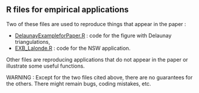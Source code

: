## R files for empirical applications

Two of these files are used to reproduce things that appear in the paper :
- [DelaunayExampleforPaper.R](DelaunayExampleforPaper.R) : code for the figure with Delaunay triangulations,
- [EXB_Lalonde.R](EXB_Lalonde.R) : code for the NSW application.

Other files are reproducing applications that do not appear in the paper or illustrate some useful functions.

WARNING : Except for the two files cited above, there are no guarantees for the others. There might remain bugs, coding mistakes, etc.